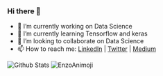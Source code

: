 ### Hi there 👋

- 🔭 I’m currently working on Data Science
- 🌱 I’m currently learning Tensorflow and keras
- 👯 I’m looking to collaborate on Data Science
- 📫 How to reach me: [LinkedIn](https://www.linkedin.com/in/shrey-ghelani) | [Twitter](https://twitter.com/GhelaniShrey) | [Medium](https://medium.com/@shrey.apple139)

![Github Stats](https://github-readme-stats.vercel.app/api?username=Shrey139&show_icons=true&hide_border=true)
![EnzoAnimoji](https://user-images.githubusercontent.com/20175372/87330405-d1fbc500-c538-11ea-8dca-55854d681b31.gif)
